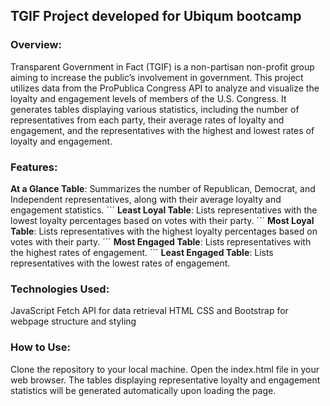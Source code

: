 ﻿## TGIF Project developed for Ubiqum bootcamp

### Overview:
Transparent Government in Fact (TGIF) is a non-partisan non-profit group aiming to increase the public’s involvement in government. This project utilizes data from the ProPublica Congress API to analyze and visualize the loyalty and engagement levels of members of the U.S. Congress. It generates tables displaying various statistics, including the number of representatives from each party, their average rates of loyalty and engagement, and the representatives with the highest and lowest rates of loyalty and engagement.

### Features:
**At a Glance Table**: Summarizes the number of Republican, Democrat, and Independent representatives, along with their average loyalty and engagement statistics.
´´´
**Least Loyal Table**: Lists representatives with the lowest loyalty percentages based on votes with their party.
´´´
**Most Loyal Table**: Lists representatives with the highest loyalty percentages based on votes with their party.
´´´
**Most Engaged Table**: Lists representatives with the highest rates of engagement.
´´´
**Least Engaged Table**: Lists representatives with the lowest rates of engagement.

### Technologies Used:
JavaScript
Fetch API for data retrieval
HTML CSS and Bootstrap for webpage structure and styling

### How to Use:
Clone the repository to your local machine.
Open the index.html file in your web browser.
The tables displaying representative loyalty and engagement statistics will be generated automatically upon loading the page.
